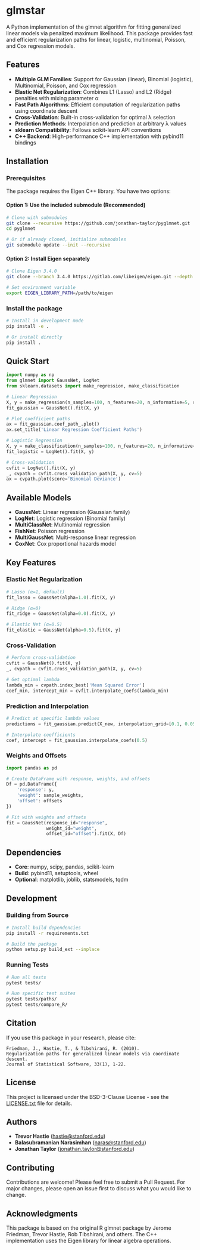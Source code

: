 # glmstar

A Python implementation of the glmnet algorithm for fitting generalized linear models via penalized maximum likelihood. This package provides fast and efficient regularization paths for linear, logistic, multinomial, Poisson, and Cox regression models.

## Features

- **Multiple GLM Families**: Support for Gaussian (linear), Binomial (logistic), Multinomial, Poisson, and Cox regression
- **Elastic Net Regularization**: Combines L1 (Lasso) and L2 (Ridge) penalties with mixing parameter α
- **Fast Path Algorithms**: Efficient computation of regularization paths using coordinate descent
- **Cross-Validation**: Built-in cross-validation for optimal λ selection
- **Prediction Methods**: Interpolation and prediction at arbitrary λ values
- **sklearn Compatibility**: Follows scikit-learn API conventions
- **C++ Backend**: High-performance C++ implementation with pybind11 bindings

## Installation

### Prerequisites

The package requires the Eigen C++ library. You have two options:

#### Option 1: Use the included submodule (Recommended)
```bash
# Clone with submodules
git clone --recursive https://github.com/jonathan-taylor/pyglmnet.git
cd pyglmnet

# Or if already cloned, initialize submodules
git submodule update --init --recursive
```

#### Option 2: Install Eigen separately
```bash
# Clone Eigen 3.4.0
git clone --branch 3.4.0 https://gitlab.com/libeigen/eigen.git --depth 5

# Set environment variable
export EIGEN_LIBRARY_PATH=/path/to/eigen
```

### Install the package

```bash
# Install in development mode
pip install -e .

# Or install directly
pip install .
```

## Quick Start

```python
import numpy as np
from glmnet import GaussNet, LogNet
from sklearn.datasets import make_regression, make_classification

# Linear Regression
X, y = make_regression(n_samples=100, n_features=20, n_informative=5, random_state=42)
fit_gaussian = GaussNet().fit(X, y)

# Plot coefficient paths
ax = fit_gaussian.coef_path_.plot()
ax.set_title('Linear Regression Coefficient Paths')

# Logistic Regression
X, y = make_classification(n_samples=100, n_features=20, n_informative=5, random_state=42)
fit_logistic = LogNet().fit(X, y)

# Cross-validation
cvfit = LogNet().fit(X, y)
_, cvpath = cvfit.cross_validation_path(X, y, cv=5)
ax = cvpath.plot(score='Binomial Deviance')
```

## Available Models

- **GaussNet**: Linear regression (Gaussian family)
- **LogNet**: Logistic regression (Binomial family)
- **MultiClassNet**: Multinomial regression
- **FishNet**: Poisson regression
- **MultiGaussNet**: Multi-response linear regression
- **CoxNet**: Cox proportional hazards model

## Key Features

### Elastic Net Regularization
```python
# Lasso (α=1, default)
fit_lasso = GaussNet(alpha=1.0).fit(X, y)

# Ridge (α=0)
fit_ridge = GaussNet(alpha=0.0).fit(X, y)

# Elastic Net (α=0.5)
fit_elastic = GaussNet(alpha=0.5).fit(X, y)
```

### Cross-Validation
```python
# Perform cross-validation
cvfit = GaussNet().fit(X, y)
_, cvpath = cvfit.cross_validation_path(X, y, cv=5)

# Get optimal lambda
lambda_min = cvpath.index_best['Mean Squared Error']
coef_min, intercept_min = cvfit.interpolate_coefs(lambda_min)
```

### Prediction and Interpolation
```python
# Predict at specific lambda values
predictions = fit_gaussian.predict(X_new, interpolation_grid=[0.1, 0.05])

# Interpolate coefficients
coef, intercept = fit_gaussian.interpolate_coefs(0.5)
```

### Weights and Offsets
```python
import pandas as pd

# Create DataFrame with response, weights, and offsets
Df = pd.DataFrame({
    'response': y,
    'weight': sample_weights,
    'offset': offsets
})

# Fit with weights and offsets
fit = GaussNet(response_id="response", 
               weight_id="weight", 
               offset_id="offset").fit(X, Df)
```

## Dependencies

- **Core**: numpy, scipy, pandas, scikit-learn
- **Build**: pybind11, setuptools, wheel
- **Optional**: matplotlib, joblib, statsmodels, tqdm

## Development

### Building from Source
```bash
# Install build dependencies
pip install -r requirements.txt

# Build the package
python setup.py build_ext --inplace
```

### Running Tests
```bash
# Run all tests
pytest tests/

# Run specific test suites
pytest tests/paths/
pytest tests/compare_R/
```

## Citation

If you use this package in your research, please cite:

```
Friedman, J., Hastie, T., & Tibshirani, R. (2010). 
Regularization paths for generalized linear models via coordinate descent. 
Journal of Statistical Software, 33(1), 1-22.
```

## License

This project is licensed under the BSD-3-Clause License - see the [LICENSE.txt](LICENSE.txt) file for details.

## Authors

- **Trevor Hastie** (hastie@stanford.edu)  
- **Balasubramanian Narasimhan** (naras@stanford.edu)
- **Jonathan Taylor** (jonathan.taylor@stanford.edu)

## Contributing

Contributions are welcome! Please feel free to submit a Pull Request. For major changes, please open an issue first to discuss what you would like to change.

## Acknowledgments

This package is based on the original R glmnet package by Jerome Friedman, Trevor Hastie, Rob Tibshirani, and others. The C++ implementation uses the Eigen library for linear algebra operations.
